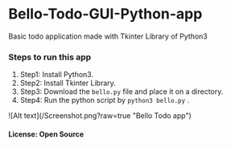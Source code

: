 # Bello-Todo-GUI-Python-app
Basic todo application made with Tkinter Library of Python3
<h3>Steps to run this app</h3>
<ol>
	<li>Step1: Install Python3.</li>
	<li>Step2: Install Tkinter Library.</li>
	<li>Step3: Download the <code>bello.py</code> file and place it on a directory.</li>
	<li>Step4: Run the python script by <code>python3 bello.py</code> .</li>
</ol>
![Alt text](/Screenshot.png?raw=true "Bello Todo app")


<h4>License: Open Source</h4>
